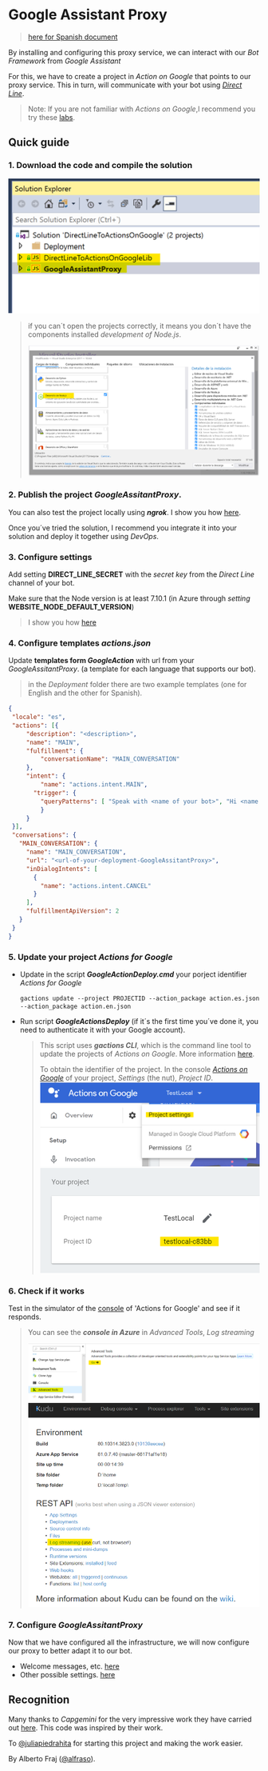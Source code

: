 # Google Assistant Proxy

> [here for Spanish document](README.es-es.md)

By installing and configuring this proxy service, we can interact with our *Bot Framework* from *Google Assistant*

For this, we have to create a project in *Action on Google* that points to our proxy service. This in turn, will communicate with your bot using [*Direct Line*](https://docs.microsoft.com/en-us/azure/bot-service/bot-service-channel-connect-directline?view=azure-bot-service-4.0). 

> Note: If you are not familiar with *Actions on Google*,I recommend you try these [labs](https://developers.google.com/actions/codelabs/).

## Quick guide 
### 1. Download the code and compile the solution 

![solution in Visual Studio](docs/images/vs-solution.png)

> if you can´t open the projects correctly, it means you don´t have the components installed *development of Node.js*.
>
>![Node.js component in the installer of Visual Studio](docs/images/vs-node-component.png)

### 2. Publish the project *GoogleAssitantProxy*.

You can also test the project locally using ***ngrok***. I show you how [here](docs/googleAssistantProxy.deploy.local.es.md). 

Once you´ve tried the solution, I recommend you integrate it into your solution and deploy it together using *DevOps*.

### 3. Configure settings 

Add setting **DIRECT_LINE_SECRET**
 with the *secret key* from the *Direct Line* channel of your bot.

Make sure that the Node version is at least 7.10.1 (in Azure through *setting* **WEBSITE_NODE_DEFAULT_VERSION**)

> I show you how [here](docs/Azure.settings.es.md)

### 4. Configure templates *actions.json*
   
Update **templates form *GoogleAction*** with url from your *GoogleAssitantProxy*. (a template for each language that supports our bot).

>in the *Deployment* folder  there are two example templates (one for English and the other for Spanish).
   ```json
   {
    "locale": "es",
    "actions": [{
        "description": "<description>",
        "name": "MAIN",
        "fulfillment": {
            "conversationName": "MAIN_CONVERSATION"
        },
        "intent": {
            "name": "actions.intent.MAIN",
          "trigger": {
            "queryPatterns": [ "Speak with <name of your bot>", "Hi <name of your bot>", "I want to speak to<name of your bot>"]
            }
        }
    }],
    "conversations": {
      "MAIN_CONVERSATION": {
        "name": "MAIN_CONVERSATION",
        "url": "<url-of-your-deployment-GoogleAssitantProxy>",
        "inDialogIntents": [
          {
            "name": "actions.intent.CANCEL"
          }
        ],
        "fulfillmentApiVersion": 2
      }
    }
}
   ```
   
 ### 5. Update your project *Actions for Google*

- Update in the script ***GoogleActionDeploy.cmd*** your porject identifier *Actions for Google*
   ```
   gactions update --project PROJECTID --action_package action.es.json --action_package action.en.json
   ```
- Run script ***GoogleActionsDeploy*** (if it´s the first time you´ve done it, you need to authenticate it with your Google account).

  > This script uses ***gactions CLI***, which is the command line tool to update the projects of *Actions on Google*. More information [here](https://developers.google.com/actions/tools/gactions-cli).
  >  
  > To obtain the identifier of the project. In the console [*Actions on Google*](https://console.actions.google.com) of your project, *Settings* (the nut), *Project ID*.
  > ![Actions on Google settings](docs/images/Actions-Settings.png) ![Actions on Google project](docs/images/Actions-Project.png)

 ### 6. Check if it works 
  Test in the simulator of the [console](https://console.actions.google.com) of 'Actions for Google' and see if it responds.

> You can see the ***console in Azure*** in *Advanced Tools*, *Log streaming*
>
> ![Azure AdvancedTools](docs/images/Azure-AdvancedTools.png) ![Azure Kudu](docs/images/Azure-Kudu.png)


 ### 7. Configure *GoogleAssitantProxy*
 Now that we have configured all the infrastructure, we will now configure our proxy to better adapt it to our bot.

 - Welcome messages, etc. [here](docs/googleAssistantProxy.messages.es.md)
 - Other possible settings. [here](docs/googleAssistantProxy.settings.es.md)

 ## Recognition 
 Many thanks to *Capgemini* for the very impressive work they have carried out [here](https://github.com/Capgemini-AIE/bot-framework-actions-on-google). This code was inspired by their work. 

 To [@juliapiedrahita](https://twitter.com/juliapiedrahita) for starting this project and making the work easier.

 By Alberto Fraj ([@alfraso](https://twitter.com/Alfraso)).



